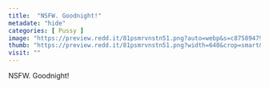 ```yaml
---
title:  "NSFW. Goodnight!"
metadate: "hide"
categories: [ Pussy ]
image: "https://preview.redd.it/81psmrvnstn51.png?auto=webp&s=c8758947915f2ab5825c7c9d9fcc88c0f8968e4c"
thumb: "https://preview.redd.it/81psmrvnstn51.png?width=640&crop=smart&auto=webp&s=886d6b4b391049e81101c2ac9fa5799a6a254107"
visit: ""
---
```

NSFW. Goodnight!
